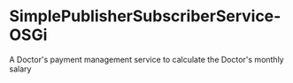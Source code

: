 # SimplePublisherSubscriberService-OSGi
A Doctor's payment management service to calculate the Doctor's monthly salary
